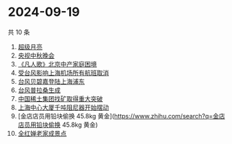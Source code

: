 # 2024-09-19

共 10 条

<!-- BEGIN -->
<!-- 最后更新时间 Thu Sep 19 2024 01:08:36 GMT+0800 (China Standard Time) -->

1. [超级月亮](https://www.zhihu.com/search?q=超级月亮)
1. [央视中秋晚会](https://www.zhihu.com/search?q=央视中秋晚会)
1. [《凡人歌》北京中产家庭困境](https://www.zhihu.com/search?q=《凡人歌》北京中产家庭困境)
1. [受台风影响上海机场所有航班取消](https://www.zhihu.com/search?q=受台风影响上海机场所有航班取消)
1. [台风贝碧嘉登陆上海浦东](https://www.zhihu.com/search?q=台风贝碧嘉登陆上海浦东)
1. [台风普拉桑生成](https://www.zhihu.com/search?q=台风普拉桑生成)
1. [中国稀土集团找矿取得重大突破](https://www.zhihu.com/search?q=中国稀土集团找矿取得重大突破)
1. [上海中心大厦千吨阻尼器开始摆动](https://www.zhihu.com/search?q=上海中心大厦千吨阻尼器开始摆动)
1. [金店店员用铅块偷换 45.8kg
   黄金](https://www.zhihu.com/search?q=金店店员用铅块偷换 45.8kg 黄金)
1. [全红婵老家成景点](https://www.zhihu.com/search?q=全红婵老家成景点)

<!-- END -->
